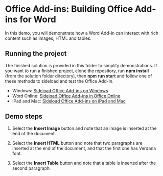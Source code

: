 # Office Add-ins: Building Office Add-ins for Word

In this demo, you will demonstrate how a Word Add-in can interact with rich content such as images, HTML and tables.

## Running the project

The finished solution is provided in this folder to simplify demonstrations. If you want to run a finished project, clone the repository, run **npm install** (from the solution folder directory), then **npm run start** and follow one of these methods to sideload and test the Office Add-in.

* Windows: [Sideload Office Add-ins on Windows](https://docs.microsoft.com/en-us/office/dev/add-ins/testing/create-a-network-shared-folder-catalog-for-task-pane-and-content-add-ins)
* Word Online: [Sideload Office Add-ins in Office Online](https://docs.microsoft.com/en-us/office/dev/add-ins/testing/sideload-office-add-ins-for-testing#sideload-an-office-add-in-on-office-online)
* iPad and Mac: [Sideload Office Add-ins on iPad and Mac](https://docs.microsoft.com/en-us/office/dev/add-ins/testing/sideload-an-office-add-in-on-ipad-and-mac)

## Demo steps

1. Select the **Insert Image** button and note that an image is inserted at the end of the document.

1. Select the **Insert HTML** button and note that two paragraphs are inserted at the end of the document, and that the first one has Verdana font.

1. Select the **Insert Table** button and note that a table is inserted after the second paragraph.